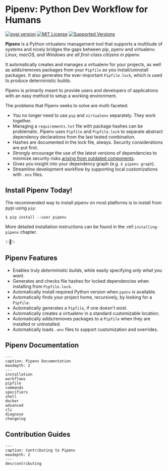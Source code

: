# Pipenv: Python Dev Workflow for Humans
[![pypi version](https://img.shields.io/pypi/v/pipenv.svg)](https://pypi.python.org/pypi/pipenv) [![MIT License](https://img.shields.io/pypi/l/pipenv.svg)](https://pypi.python.org/pypi/pipenv) [![Supported Versions](https://img.shields.io/pypi/pyversions/pipenv.svg)](https://pypi.python.org/pypi/pipenv)

**Pipenv** is a Python virtualenv management tool that supports a multitude of systems and nicely bridges the gaps between pip, pyenv and virtualenv.
*Linux, macOS, and Windows are all first-class citizens in pipenv.*

It automatically creates and manages a virtualenv for your projects, as well as adds/removes packages from your ``Pipfile`` as you install/uninstall packages. It also generates the ever-important ``Pipfile.lock``, which is used to produce deterministic builds.

Pipenv is primarily meant to provide users and developers of applications with an easy method to setup a working environment.

The problems that Pipenv seeks to solve are multi-faceted:

- You no longer need to use ``pip`` and ``virtualenv`` separately. They work together.
- Managing a ``requirements.txt`` file with package hashes can be problematic.  Pipenv uses ``Pipfile`` and ``Pipfile.lock`` to separate abstract dependency declarations from the last tested combination.
- Hashes are documented in the lock file, always. Security considerations are put first.
- Strongly encourage the use of the latest versions of dependencies to minimize security risks [arising from outdated components](https://www.owasp.org/index.php/Top_10-2017_A9-Using_Components_with_Known_Vulnerabilities).
- Gives you insight into your dependency graph (e.g. ``$ pipenv graph``).
- Streamline development workflow by supporting local customizations with ``.env`` files.


## Install Pipenv Today!

The recommended way to install pipenv on most platforms is to install from pypi using ``pip``:

    $ pip install --user pipenv

More detailed installation instructions can be found in the :ref:`installing-pipenv` chapter.

✨🍰✨

## Pipenv Features

- Enables truly *deterministic builds*, while easily specifying *only what you want*.
- Generates and checks file hashes for locked dependencies when installing from ``Pipfile.lock``.
- Automatically install required Python version when ``pyenv`` is available.
- Automatically finds your project home, recursively, by looking for a ``Pipfile``.
- Automatically generates a ``Pipfile``, if one doesn't exist.
- Automatically creates a virtualenv in a standard customizable location.
- Automatically adds/removes packages to a ``Pipfile`` when they are installed or uninstalled.
- Automatically loads ``.env`` files to support customization and overrides.



## Pipenv Documentation

```{toctree}
---
caption: Pipenv Documentation
maxdepth: 2
---
installation
workflows
pipfile
commands
specifiers
shell
docker
advanced
cli
diagnose
changelog
```

## Contribution Guides

```{toctree}
---
caption: Contributing to Pipenv
maxdepth: 2
---
dev/contributing
```
